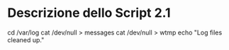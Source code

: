 
# Descrizione dello Script 2.1
 
cd /var/log
cat /dev/null > messages
cat /dev/null > wtmp
echo "Log files cleaned up."